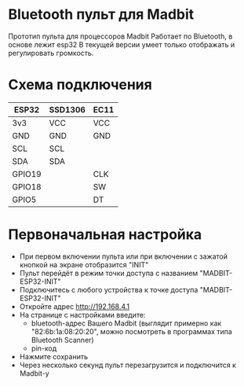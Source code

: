 # Bluetooth пульт для Madbit
Прототип пульта для процессоров Madbit
Работает по Bluetooth, в основе лежит esp32
В текущей версии умеет только отображать и регулировать громкость.

# Схема подключения

| ESP32 | SSD1306 | EC11
--------|---------|-----
| 3v3   |   VCC   | VCC
| GND   |   GND   | GND
| SCL   |   SCL   |
| SDA   |   SDA   |
| GPIO19|         | CLK
| GPIO18|         | SW
| GPIO5 |         | DT

# Первоначальная настройка
* При первом включении пульта или при включении с зажатой кнопкой на экране отобразится "INIT"
* Пульт перейдёт в режим точки доступа с названием "MADBIT-ESP32-INIT"
* Подключитесь с любого устройства к точке доступа "MADBIT-ESP32-INIT"
* Откройте адрес http://192.168.4.1
* На странице с настройками введите:
    * bluetooth-адрес Вашего Madbit (выглядит примерно как "82:6b:1a:08:20:20", можно посмотреть в программах типа Bluetooth Scanner)
    * pin-код
* Нажмите сохранить
* Через несколько секунд пульт перезагрузится и подключится к Madbit-у